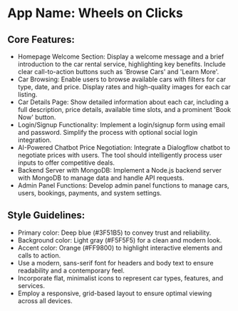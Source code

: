 # **App Name**: Wheels on Clicks

## Core Features:

- Homepage Welcome Section: Display a welcome message and a brief introduction to the car rental service, highlighting key benefits. Include clear call-to-action buttons such as 'Browse Cars' and 'Learn More'.
- Car Browsing: Enable users to browse available cars with filters for car type, date, and price. Display rates and high-quality images for each car listing.
- Car Details Page: Show detailed information about each car, including a full description, price details, available time slots, and a prominent 'Book Now' button.
- Login/Signup Functionality: Implement a login/signup form using email and password. Simplify the process with optional social login integration.
- AI-Powered Chatbot Price Negotiation: Integrate a Dialogflow chatbot to negotiate prices with users. The tool should intelligently process user inputs to offer competitive deals.
- Backend Server with MongoDB: Implement a Node.js backend server with MongoDB to manage data and handle API requests.
- Admin Panel Functions: Develop admin panel functions to manage cars, users, bookings, payments, and system settings.

## Style Guidelines:

- Primary color: Deep blue (#3F51B5) to convey trust and reliability.
- Background color: Light gray (#F5F5F5) for a clean and modern look.
- Accent color: Orange (#FF9800) to highlight interactive elements and calls to action.
- Use a modern, sans-serif font for headers and body text to ensure readability and a contemporary feel.
- Incorporate flat, minimalist icons to represent car types, features, and services.
- Employ a responsive, grid-based layout to ensure optimal viewing across all devices.